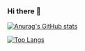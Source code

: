 ### Hi there 👋

<!--
**Craftsman98/Craftsman98** is a ✨ _special_ ✨ repository because its `README.md` (this file) appears on your GitHub profile.

Here are some ideas to get you started:

- 🔭 I’m currently working on ...
- 🌱 I’m currently learning ...
- 👯 I’m looking to collaborate on ...
- 🤔 I’m looking for help with ...
- 💬 Ask me about ...
- 📫 How to reach me: ...
- 😄 Pronouns: ...
- ⚡ Fun fact: ...
-->

[![Anurag's GitHub stats](https://github-readme-stats.vercel.app/api?username=Craftsman98)](https://github.com/Craftsman98/github-readme-stats)

[![Top Langs](https://github-readme-stats.vercel.app/api/top-langs/?username=Craftsman98&layout=compact)](https://github.com/Craftsman98/github-readme-stats)
